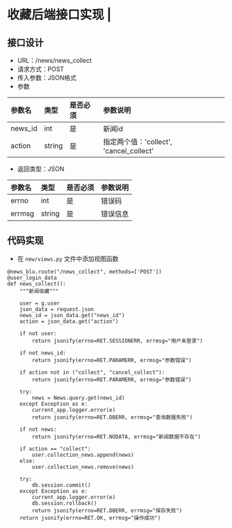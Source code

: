 # 收藏后端接口实现 \|

## 接口设计 <a id="&#x63A5;&#x53E3;&#x8BBE;&#x8BA1;"></a>

* URL：/news/news\_collect
* 请求方式：POST
* 传入参数：JSON格式
* 参数

| 参数名 | 类型 | 是否必须 | 参数说明 |
| :--- | :--- | :--- | :--- |
| news\_id | int | 是 | 新闻id |
| action | string | 是 | 指定两个值：'collect', 'cancel\_collect' |

* 返回类型：JSON

| 参数名 | 类型 | 是否必须 | 参数说明 |
| :--- | :--- | :--- | :--- |
| errno | int | 是 | 错误码 |
| errmsg | string | 是 | 错误信息 |

## 代码实现 <a id="&#x4EE3;&#x7801;&#x5B9E;&#x73B0;"></a>

* 在 `new/views.py` 文件中添加视图函数

```text
@news_blu.route("/news_collect", methods=['POST'])
@user_login_data
def news_collect():
    """新闻收藏"""

    user = g.user
    json_data = request.json
    news_id = json_data.get("news_id")
    action = json_data.get("action")

    if not user:
        return jsonify(errno=RET.SESSIONERR, errmsg="用户未登录")

    if not news_id:
        return jsonify(errno=RET.PARAMERR, errmsg="参数错误")

    if action not in ("collect", "cancel_collect"):
        return jsonify(errno=RET.PARAMERR, errmsg="参数错误")

    try:
        news = News.query.get(news_id)
    except Exception as e:
        current_app.logger.error(e)
        return jsonify(errno=RET.DBERR, errmsg="查询数据失败")

    if not news:
        return jsonify(errno=RET.NODATA, errmsg="新闻数据不存在")

    if action == "collect":
        user.collection_news.append(news)
    else:
        user.collection_news.remove(news)

    try:
        db.session.commit()
    except Exception as e:
        current_app.logger.error(e)
        db.session.rollback()
        return jsonify(errno=RET.DBERR, errmsg="保存失败")
    return jsonify(errno=RET.OK, errmsg="操作成功")
```

